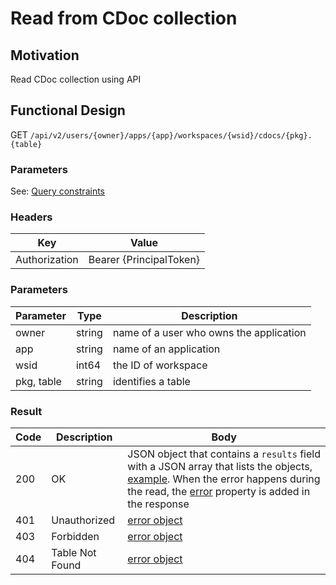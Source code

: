 # Read from CDoc collection
## Motivation
Read CDoc collection using API

## Functional Design
GET `/api/v2/users/{owner}/apps/{app}/workspaces/{wsid}/cdocs/{pkg}.{table}`

### Parameters
See: [Query constraints](query-constraints.md)

### Headers
| Key | Value |
| --- | --- |
| Authorization | Bearer {PrincipalToken} |

### Parameters
| Parameter | Type | Description |
| --- | --- | --- |
| owner | string | name of a user who owns the application |
| app | string | name of an application |
| wsid | int64 | the ID of workspace |
| pkg, table | string | identifies a table |

### Result
| Code | Description | Body |
| --- | --- | --- |
| 200 | OK | JSON object that contains a `results` field with a JSON array that lists the objects, [example](query-constraints.md#response). When the error happens during the read, the [error](conventions.md#errors) property is added in the response |
| 401 | Unauthorized | [error object](conventions.md#errors) |
| 403 | Forbidden | [error object](conventions.md#errors) |
| 404 | Table Not Found | [error object](conventions.md#errors) |

